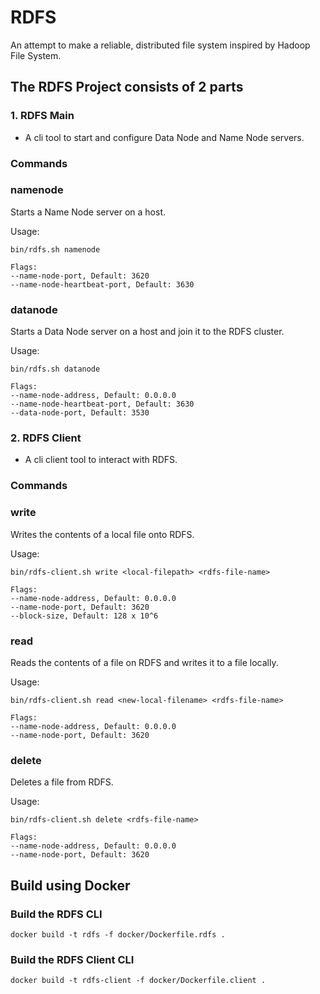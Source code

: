 # RDFS

An attempt to make a reliable, distributed file system inspired by Hadoop File System.

## The RDFS Project consists of 2 parts

### 1. RDFS Main
- A cli tool to start and configure Data Node and Name Node servers.

### Commands

### namenode

Starts a Name Node server on a host.

Usage: 

```
bin/rdfs.sh namenode 

Flags:
--name-node-port, Default: 3620 
--name-node-heartbeat-port, Default: 3630
```


### datanode

Starts a Data Node server on a host and join it to the RDFS cluster.

Usage: 

```
bin/rdfs.sh datanode 

Flags:
--name-node-address, Default: 0.0.0.0 
--name-node-heartbeat-port, Default: 3630 
--data-node-port, Default: 3530
```

### 2. RDFS Client
- A cli client tool to interact with RDFS. 

### Commands

### write

Writes the contents of a local file onto RDFS. 

Usage: 

```
bin/rdfs-client.sh write <local-filepath> <rdfs-file-name> 

Flags:
--name-node-address, Default: 0.0.0.0
--name-node-port, Default: 3620
--block-size, Default: 128 x 10^6
```

### read 

Reads the contents of a file on RDFS and writes it to a file locally.

Usage: 

```
bin/rdfs-client.sh read <new-local-filename> <rdfs-file-name> 

Flags:
--name-node-address, Default: 0.0.0.0 
--name-node-port, Default: 3620
```

### delete

Deletes a file from RDFS.

Usage: 

```
bin/rdfs-client.sh delete <rdfs-file-name> 

Flags:
--name-node-address, Default: 0.0.0.0 
--name-node-port, Default: 3620
```

## Build using Docker

### Build the RDFS CLI

```
docker build -t rdfs -f docker/Dockerfile.rdfs .
```

### Build the RDFS Client CLI

```
docker build -t rdfs-client -f docker/Dockerfile.client .
```
